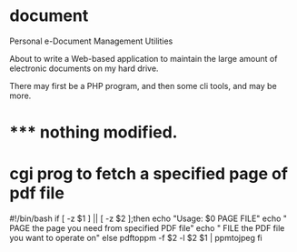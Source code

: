 document
========

Personal e-Document Management Utilities

About to write a Web-based application to maintain
the large amount of electronic documents on my hard drive.

There may first be a PHP program, and then some cli tools,
and may be more.

# *** nothing modified.


# cgi prog to fetch a specified page of pdf file
#!/bin/bash
if [ -z $1 ] || [ -z $2 ];then
    echo "Usage: $0 PAGE FILE"
    echo "      PAGE    the page you need from specified PDF file"
    echo "      FILE    the PDF file you want to operate on"
else
    pdftoppm -f $2 -l $2 $1 | ppmtojpeg
fi